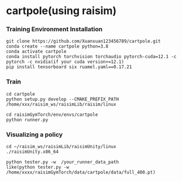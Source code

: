 # cartpole(using raisim)

### Training Environment Installation
```
git clone https://github.com/Xuanxuan123456789/cartpole.git
conda create --name cartpole python=3.8
conda activate cartpole
conda install pytorch torchvision torchaudio pytorch-cuda=12.1 -c pytorch -c nvidia(if your cuda version>=12.1)
pip install tensorboard six ruamel.yaml==0.17.21 
```

### Train
```
cd cartpole
python setup.py develop --CMAKE_PREFIX_PATH /home/xxx/raisim_ws/raisimLib/raisim/linux

cd raisimGymTorch/env/envs/cartpole
python runner.py
```

### Visualizing a policy
```
cd ~/raisim_ws/raisimLib/raisimUnity/linux
./raisimUnity.x86_64

python tester.py -w  /your_runner_data_path
like(python tester.py -w  /home/xxxx/raisimGymTorch/data/cartpole/data/full_400.pt)
```


